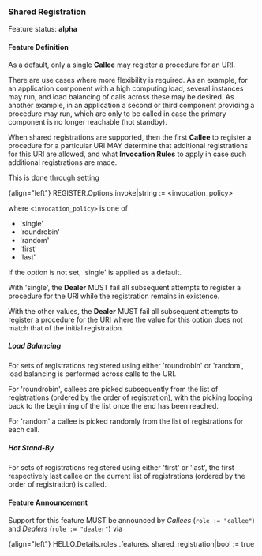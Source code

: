 ### Shared Registration

Feature status: **alpha**

#### Feature Definition

As a default, only a single **Callee** may register a procedure for an URI.

There are use cases where more flexibility is required. As an example, for an application component with a high computing load, several instances may run, and load balancing of calls across these may be desired. As another example, in an application a second or third component providing a procedure may run, which are only to be called in case the primary component is no longer reachable (hot standby).

When shared registrations are supported, then the first **Callee** to register a procedure for a particular URI MAY determine that additional registrations for this URI are allowed, and what **Invocation Rules** to apply in case such additional registrations are made.

This is done through setting

{align="left"}
        REGISTER.Options.invoke|string := <invocation_policy>

where `<invocation_policy>` is one of

* 'single'
* 'roundrobin'
* 'random'
* 'first'
* 'last'

If the option is not set, 'single' is applied as a default.

With 'single', the **Dealer** MUST fail all subsequent attempts to register a procedure for the URI while the registration remains in existence.

With the other values, the **Dealer** MUST fail all subsequent attempts to register a procedure for the URI where the value for this option does not match that of the initial registration.

##### Load Balancing

For sets of registrations registered using either 'roundrobin' or 'random', load balancing is performed across calls to the URI.

For 'roundrobin', callees are picked subsequently from the list of registrations (ordered by the order of registration), with the picking looping back to the beginning of the list once the end has been reached.

For 'random' a callee is picked randomly from the list of registrations for each call.

##### Hot Stand-By

For sets of registrations registered using either 'first' or 'last', the first respectively last callee on the current list of registrations (ordered by the order of registration) is called.

#### Feature Announcement

Support for this feature MUST be announced by *Callees* (`role := "callee"`) and *Dealers* (`role := "dealer"`) via

{align="left"}
        HELLO.Details.roles.<role>.features.
            shared_registration|bool := true
